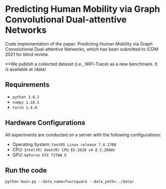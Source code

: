 # Predicting Human Mobility via Graph Convolutional Dual-attentive Networks

Code implementation of the paper: Predicting Human Mobility via Graph Convolutional Dual-attentive Networks, which has been submitted to ICDM 2021 for blind review.

**We publish a collected dataset (i.e., WiFi-Trace) as a new benchmark. It is available at /data/

## Requirements
* `python 3.8.2`
* `numpy 1.18.1`
* `torch 1.4.0`

## Hardware Configurations
All experiments are conducted on a server with the following configurations:
* Operating System: `CentOS Linux release 7.4.1708`
* CPU: `Intel(R) Xeon(R) CPU E5-2620 v4 @ 2.20GHz`
* GPU: `GeForce GTX TITAN X`

## Run the code
 
`python main.py --data_name=foursquare --data_path=../data/`



